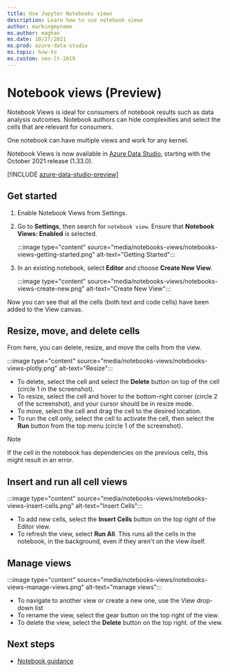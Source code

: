 ```yaml
---
title: Use Jupyter Notebooks views
description: Learn how to use notebook views
author: markingmyname
ms.author: maghan
ms.date: 10/27/2021
ms.prod: azure-data-studio
ms.topic: how-to
ms.custom: seo-lt-2019
---
```


# Notebook views (Preview)

Notebook Views is ideal for consumers of notebook results such as data analysis outcomes. Notebook authors can hide complexities and select the cells that are relevant for consumers.

One notebook can have multiple views and work for any kernel.

Notebook Views is now available in [Azure Data Studio](../download-azure-data-studio.md), starting with the October 2021 release (1.33.0).


[!INCLUDE [azure-data-studio-preview](../../includes/azure-data-studio-preview.md)]

## Get started

1. Enable Notebook Views from Settings.

2. Go to **Settings**, then search for `notebook view`. Ensure that **Notebook Views: Enabled** is selected.

    :::image type="content" source="media/notebooks-views/notebooks-views-getting-started.png" alt-text="Getting Started":::

3. In an existing notebook, select **Editor** and choose **Create New View**.

    :::image type="content" source="media/notebooks-views/notebooks-views-create-new.png" alt-text="Create New View":::

Now you can see that all the cells (both text and code cells) have been added to the View canvas.

## Resize, move, and delete cells

From here, you can delete, resize, and move the cells from the view.

:::image type="content" source="media/notebooks-views/notebooks-views-plotly.png" alt-text="Resize":::

- To delete, select the cell and select the **Delete** button on top of the cell (circle 1 in the screenshot).
- To resize, select the cell and hover to the bottom-right corner (circle 2 of the screenshot), and your cursor should be in resize mode.
- To move, select the cell and drag the cell to the desired location.
- To run the cell only, select the cell to activate the cell, then select the **Run** button from the top menu (circle 1 of the screenshot).

> [!Note]
> If the cell in the notebook has dependencies on the previous cells, this might result in an error.

## Insert and run all cell views

:::image type="content" source="media/notebooks-views/notebooks-views-insert-cells.png" alt-text="Insert Cells":::

- To add new cells, select the **Insert Cells** button on the top right of the Editor view.
- To refresh the view, select **Run All**. This runs all the cells in the notebook, in the background, even if they aren't on the view itself.

## Manage views

:::image type="content" source="media/notebooks-views/notebooks-views-manage-views.png" alt-text="manage views":::

- To navigate to another view or create a new one, use the View drop-down list
- To rename the view, select the gear button on the top right of the view.
- To delete the view, select the **Delete** button on the top right. of the view.

## Next steps

- [Notebook guidance](notebooks-guidance.md)
